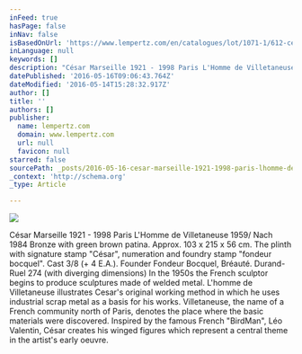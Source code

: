 ```yaml
---
inFeed: true
hasPage: false
inNav: false
isBasedOnUrl: 'https://www.lempertz.com/en/catalogues/lot/1071-1/612-cesar.html'
inLanguage: null
keywords: []
description: "César Marseille 1921 - 1998 Paris L'Homme de Villetaneuse 1959/ Nach 1984 Bronze with green brown patina. Approx. 103 x 215 x 56 cm. The plinth with signature stamp \"César\", numeration and foundry stamp \"fondeur bocquel\". Cast 3/8 (+ 4 E.A.). Founder Fondeur Bocquel, Bréauté. Durand-Ruel 274 (with diverging dimensions) In the 1950s the French sculptor begins to produce sculptures made of welded metal. L'homme de Villetaneuse illustrates Cesar's original working method in which he uses industrial scrap metal as a basis for his works. Villetaneuse, the name of a French community north of Paris, denotes the place where the basic materials were discovered. Inspired by the famous French “BirdMan”, Léo Valentin, César creates his winged figures which represent a central theme in the artist's early oeuvre."
datePublished: '2016-05-16T09:06:43.764Z'
dateModified: '2016-05-14T15:28:32.917Z'
author: []
title: ''
authors: []
publisher:
  name: lempertz.com
  domain: www.lempertz.com
  url: null
  favicon: null
starred: false
sourcePath: _posts/2016-05-16-cesar-marseille-1921-1998-paris-lhomme-de-villetaneuse-19.md
_context: 'http://schema.org'
_type: Article

---
```

![](https://the-grid-user-content.s3-us-west-2.amazonaws.com/b26bec69-2b21-4595-96b6-37051a4ee499.jpg)

César Marseille 1921 - 1998 Paris L'Homme de Villetaneuse 1959/ Nach 1984 Bronze with green brown patina. Approx. 103 x 215 x 56 cm. The plinth with signature stamp "César", numeration and foundry stamp "fondeur bocquel". Cast 3/8 (+ 4 E.A.). Founder Fondeur Bocquel, Bréauté. Durand-Ruel 274 (with diverging dimensions) In the 1950s the French sculptor begins to produce sculptures made of welded metal. L'homme de Villetaneuse illustrates Cesar's original working method in which he uses industrial scrap metal as a basis for his works. Villetaneuse, the name of a French community north of Paris, denotes the place where the basic materials were discovered. Inspired by the famous French "BirdMan", Léo Valentin, César creates his winged figures which represent a central theme in the artist's early oeuvre.